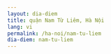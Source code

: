 ```yaml
---
layout: dia-diem
title: quận Nam Từ Liêm, Hà Nội
lang: vi
permalink: /ha-noi/nam-tu-liem
dia-diem: nam-tu-liem
---
```


